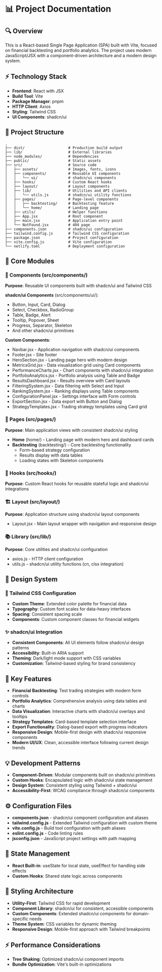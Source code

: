 # 📊 Project Documentation

## 🔍 Overview
This is a React-based Single Page Application (SPA) built with Vite, focused on financial backtesting and portfolio analytics. The project uses modern JavaScript/JSX with a component-driven architecture and a modern design system.

## ⚡ Technology Stack
- **Frontend**: React with JSX 
- **Build Tool**: Vite 
- **Package Manager**: pnpm 
- **HTTP Client**: Axios 
- **Styling**: Tailwind CSS 
- **UI Components**: shadcn/ui 

## 📁 Project Structure

```
.
├── dist/                    # Production build output 
├── lib/                     # External libraries 
├── node_modules/            # Dependencies 
├── public/                  # Static assets 
├── src/                     # Source code 
│   ├── assets/              # Images, fonts, icons 
│   ├── components/          # Reusable UI components 
│   │   └── ui/              # shadcn/ui components 
│   ├── hooks/               # Custom React hooks
│   ├── layout/              # Layout components 
│   ├── lib/                 # Utilities and API clients 
│   │   └── utils.js         # shadcn/ui utility functions 
│   ├── pages/               # Page-level components 
│   │   ├── backtesting/     # Backtesting feature 
│   │   └── home/            # Landing page 
│   ├── utils/               # Helper functions 
│   ├── App.jsx              # Root component 
│   ├── main.jsx             # Application entry point 
│   └── NotFound.jsx         # 404 page 
├── components.json          # shadcn/ui configuration 
├── tailwind.config.js       # Tailwind CSS configuration 
├── package.json             # Project configuration 
├── vite.config.js           # Vite configuration 
└── netlify.toml             # Deployment configuration 
```

## 🧩 Core Modules

### 🎯 Components (src/components/)
**Purpose**: Reusable UI components built with shadcn/ui and Tailwind CSS

**shadcn/ui Components** (src/components/ui/):
- Button, Input, Card, Dialog 
- Select, Checkbox, RadioGroup 
- Table, Badge, Alert 
- Tooltip, Popover, Sheet 
- Progress, Separator, Skeleton 
- And other shadcn/ui primitives 

**Custom Components**:
- Navbar.jsx - Application navigation with shadcn/ui components 
- Footer.jsx - Site footer 
- HeroSection.jsx - Landing page hero with modern design 
- MetricsGrid.jsx - Data visualization grid using Card components 
- PerformanceCharts.jsx - Chart components with shadcn/ui integration 
- PortfolioAnalytics.jsx - Portfolio analysis using Table and Badge 
- ResultsDashboard.jsx - Results overview with Card layouts 
- FilteringSystem.jsx - Data filtering with Select and Input 
- RankingSystem.jsx - Ranking displays using Table components 
- ConfigurationPanel.jsx - Settings interface with Form controls 
- ExportSection.jsx - Data export with Button and Dialog 
- StrategyTemplates.jsx - Trading strategy templates using Card grid 

### 📄 Pages (src/pages/)
**Purpose**: Main application views with consistent shadcn/ui styling

- **Home** (home/) - Landing page with modern hero and dashboard cards 
- **Backtesting** (backtesting/) - Core backtesting functionality 
  - Form-based strategy configuration 
  - Results display with data tables 
  - Loading states with Skeleton components 

### 🎣 Hooks (src/hooks/)
**Purpose**: Custom React hooks for reusable stateful logic and shadcn/ui integrations

### 🏗️ Layout (src/layout/)
**Purpose**: Application structure using shadcn/ui layout components
- Layout.jsx - Main layout wrapper with navigation and responsive design 

### 📚 Library (src/lib/)
**Purpose**: Core utilities and shadcn/ui configuration
- axios.js - HTTP client configuration 
- utils.js - shadcn/ui utility functions (cn, clsx integration) 

## 🎨 Design System

### 🎯 Tailwind CSS Configuration
- **Custom Theme**: Extended color palette for financial data 
- **Typography**: Custom font scales for data-heavy interfaces 
- **Spacing**: Consistent spacing scale 
- **Components**: Custom component classes for financial widgets 

### ✨ shadcn/ui Integration
- **Consistent Components**: All UI elements follow shadcn/ui design patterns 
- **Accessibility**: Built-in ARIA support 
- **Theming**: Dark/light mode support with CSS variables 
- **Customization**: Tailwind-based styling for brand consistency 

## 🚀 Key Features
- **Financial Backtesting**: Test trading strategies with modern form controls 
- **Portfolio Analytics**: Comprehensive analysis using data tables and charts 
- **Data Visualization**: Interactive charts with shadcn/ui overlays and tooltips 
- **Strategy Templates**: Card-based template selection interface 
- **Export Functionality**: Dialog-based export with progress indicators 
- **Responsive Design**: Mobile-first design with shadcn/ui responsive components 
- **Modern UI/UX**: Clean, accessible interface following current design trends 

## 💡 Development Patterns
- **Component-Driven**: Modular components built on shadcn/ui primitives 
- **Custom Hooks**: Encapsulated logic with shadcn/ui state management 
- **Design System**: Consistent styling using Tailwind + shadcn/ui 
- **Accessibility-First**: WCAG compliance through shadcn/ui components 

## ⚙️ Configuration Files
- **components.json** - shadcn/ui component configuration and aliases 
- **tailwind.config.js** - Extended Tailwind configuration with custom theme 
- **vite.config.js** - Build tool configuration with path aliases 
- **eslint.config.js** - Code linting rules 
- **jsconfig.json** - JavaScript project settings with path mapping 

## 🧠 State Management
- **React Built-in**: useState for local state, useEffect for handling side effects 
- **Custom Hooks**: Shared state logic across components 

## 🎨 Styling Architecture
- **Utility-First**: Tailwind CSS for rapid development 
- **Component Library**: shadcn/ui for consistent, accessible components 
- **Custom Components**: Extended shadcn/ui components for domain-specific needs 
- **Theme System**: CSS variables for dynamic theming 
- **Responsive Design**: Mobile-first approach with Tailwind breakpoints 

## ⚡ Performance Considerations
- **Tree Shaking**: Optimized shadcn/ui component imports 
- **Bundle Optimization**: Vite's built-in optimizations